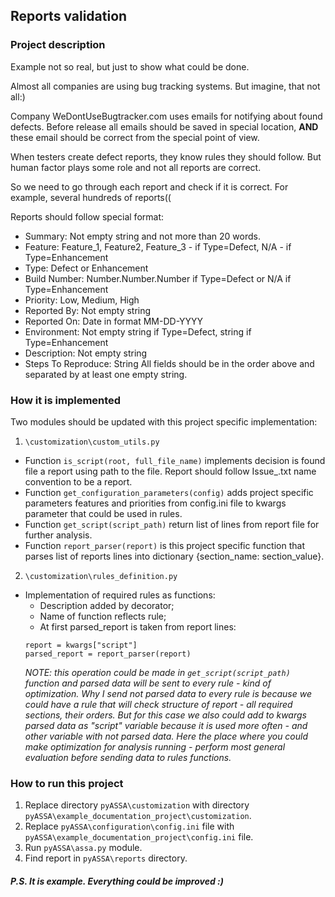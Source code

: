## Reports validation

### Project description

Example not so real, but just to show what could be done.

Almost all companies are using bug tracking systems.
But imagine, that not all:)

Company WeDontUseBugtracker.com uses emails for notifying about found defects.
Before release all emails should be saved in special location,
**AND**
these email should be correct from the special point of view.

When testers create defect reports, they know rules they should follow.
But human factor plays some role and not all reports are correct.

So we need to go through each report and check if it is correct.
For example, several hundreds of reports((

Reports should follow special format:
- Summary: Not empty string and not more than 20 words.
- Feature: Feature_1, Feature2, Feature_3 - if Type=Defect, N/A - if Type=Enhancement
- Type: Defect or Enhancement
- Build Number: Number.Number.Number if Type=Defect or N/A if Type=Enhancement
- Priority: Low, Medium, High
- Reported By: Not empty string
- Reported On: Date in format MM-DD-YYYY
- Environment: Not empty string if Type=Defect, string if Type=Enhancement
- Description: Not empty string
- Steps To Reproduce: String
All fields should be in the order above and separated by at least one empty string.

### How it is implemented

Two modules should be updated with this project specific implementation:
1. `\customization\custom_utils.py`
- Function `is_script(root, full_file_name)` implements decision is found file a report using path to the file.
Report should follow Issue_<IssueNumber>.txt name convention to be a report.
- Function `get_configuration_parameters(config)` adds project specific parameters features and priorities from config.ini file to kwargs parameter that could be used in rules. 
- Function `get_script(script_path)` return list of lines from report file for further analysis.
- Function `report_parser(report)` is this project specific function that parses list of reports lines into dictionary {section_name: section_value}.
2. `\customization\rules_definition.py`
- Implementation of required rules as functions:
    - Description added by decorator;
    - Name of function reflects rule;
    - At first parsed_report is taken from report lines:
    ```
    report = kwargs["script"]
    parsed_report = report_parser(report)
     ```
    *NOTE: this operation could be made in `get_script(script_path)` function and parsed data will be sent to every rule - kind of optimization. Why I send not parsed data to every rule is because we could have a rule that will check structure of report - all required sections, their orders. But for this case we also could add to kwargs parsed data as "script" variable  because it is used more often - and other variable with not parsed data. Here the place where you could make optimization for analysis running - perform most general evaluation before sending data to rules functions.*

### How to run this project
1. Replace directory `pyASSA\customization` with directory `pyASSA\example_documentation_project\customization`. 
2. Replace `pyASSA\configuration\config.ini` file with `pyASSA\example_documentation_project\config.ini` file.
3. Run `pyASSA\assa.py` module.
4. Find report in `pyASSA\reports` directory.

##### P.S. It is example. Everything could be improved :)

